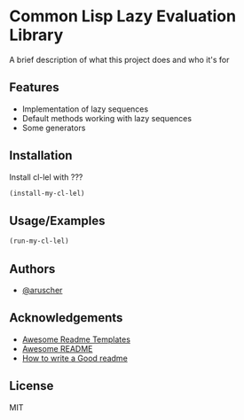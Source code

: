# Common Lisp Lazy Evaluation Library

A brief description of what this project does and who it's for


## Features

- Implementation of lazy sequences
- Default methods working with lazy sequences
- Some generators


## Installation

Install cl-lel with ???

```lisp
(install-my-cl-lel)
```
    
## Usage/Examples

```lisp
(run-my-cl-lel)
```

  
## Authors

- [@aruscher](https://github.com/aruscher)

  
## Acknowledgements

 - [Awesome Readme Templates](https://awesomeopensource.com/project/elangosundar/awesome-README-templates)
 - [Awesome README](https://github.com/matiassingers/awesome-readme)
 - [How to write a Good readme](https://bulldogjob.com/news/449-how-to-write-a-good-readme-for-your-github-project)

  
## License

MIT

